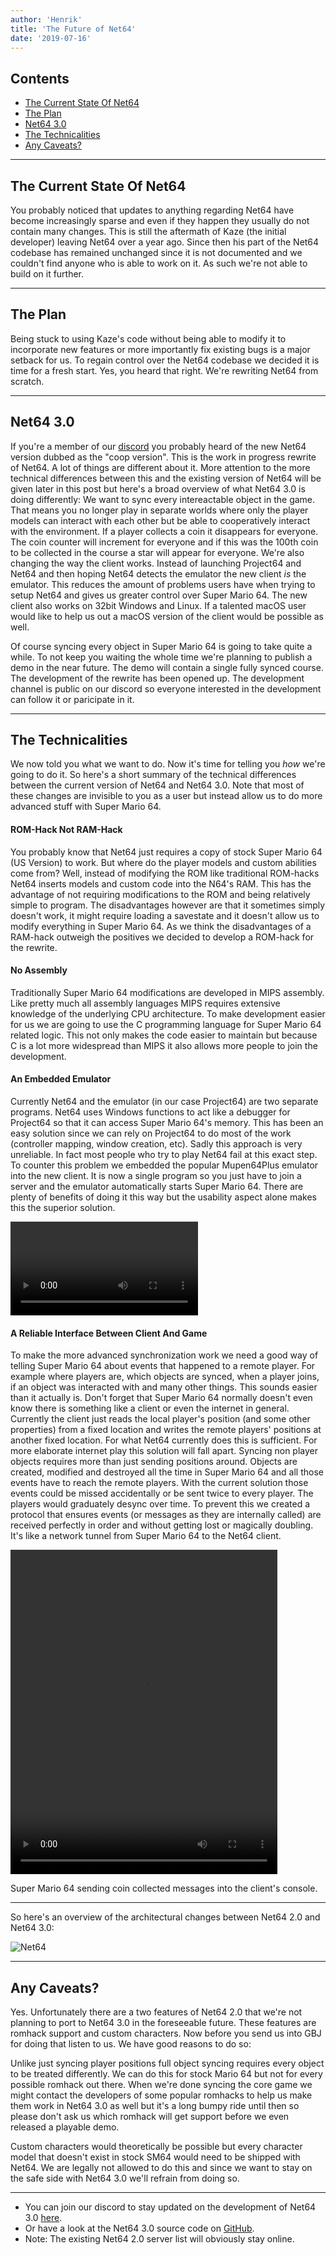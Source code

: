 ```yaml
---
author: 'Henrik'
title: 'The Future of Net64'
date: '2019-07-16'
---
```


## Contents
- <a href="#current-state">The Current State Of Net64</a>
- <a href="#the-plan">The Plan</a>
- <a href="#net64_3">Net64 3.0</a>
- <a href="#technicalities">The Technicalities</a>
- <a href="#caveats">Any Caveats?</a>

---

<h2 id="current-state"> The Current State Of Net64</h2>

You probably noticed that updates to anything regarding Net64 have become increasingly sparse and even if they happen they usually do not contain many changes. This is still the aftermath of Kaze (the initial developer) leaving Net64 over a year ago. Since then his part of the Net64 codebase has remained unchanged since it is not documented and we couldn't find anyone who is able to work on it. As such we're not able to build on it further.

---
<h2 id="the-plan">The Plan</h2>

Being stuck to using Kaze's code without being able to modify it to incorporate new features or more importantly fix existing bugs is a major setback for us. To regain control over the Net64 codebase we decided it is time for a fresh start. Yes, you heard that right. We're rewriting Net64 from scratch.

---
<h2 id="net64_3">Net64 3.0</h2>

If you're a member of our [discord](https://discord.gg/GgGUKH8) you probably heard of the new Net64 version dubbed as the "coop version". This is the work in progress rewrite of Net64. A lot of things are different about it. More attention to the more technical differences between this and the existing version of Net64 will be given later in this post but here's a broad overview of what Net64 3.0 is doing differently: We want to sync every intereactable object in the game. That means you no longer play in separate worlds where only the player models can interact with each other but be able to cooperatively interact with the environment. If a player collects a coin it disappears for everyone. The coin counter will increment for everyone and if this was the 100th coin to be collected in the course a star will appear for everyone. We're also changing the way the client works. Instead of launching Project64 and Net64 and then hoping Net64 detects the emulator the new client *is* the emulator. This reduces the amount of problems users have when trying to setup Net64 and gives us greater control over Super Mario 64. The new client also works on 32bit Windows and Linux. If a talented macOS user would like to help us out a macOS version of the client would be possible as well.

Of course syncing every object in Super Mario 64 is going to take quite a while. To not keep you waiting the whole time we're planning to publish a demo in the near future. The demo will contain a single fully synced course. The development of the rewrite has been opened up. The development channel is public on our discord so everyone interested in the development can follow it or paricipate in it.

---
<h2 id="technicalities">The Technicalities</h2>

We now told you what we want to do. Now it's time for telling you *how* we're going to do it. So here's a short summary of the technical differences between the current version of Net64 and Net64 3.0. Note that most of these changes are invisible to you as a user but instead allow us to do more advanced stuff with Super Mario 64.

<h4 id="rom-hack">ROM-Hack Not RAM-Hack</h4>

You probably know that Net64 just requires a copy of stock Super Mario 64 (US Version) to work. But where do the player models and custom abilities come from? Well, instead of modifying the ROM like traditional ROM-hacks Net64 inserts models and custom code into the N64's RAM. This has the advantage of not requiring modifications to the ROM and being relatively simple to program. The disadvantages however are that it sometimes simply doesn't work, it might require loading a savestate and it doesn't allow us to modify everything in Super Mario 64. As we think the disadvantages of a RAM-hack outweigh the positives we decided to develop a ROM-hack for the rewrite.

<h4 id="no-asm">No Assembly</h4>

Traditionally Super Mario 64 modifications are developed in MIPS assembly. Like pretty much all assembly languages MIPS requires extensive knowledge of the underlying CPU architecture.
To make development easier for us we are going to use the C programming language for Super Mario 64 related logic. This not only makes the code easier to maintain but because C is a lot more widespread than MIPS it also allows more people to join the development.

<h4 id="embedded-emulator">An Embedded Emulator</h4>

Currently Net64 and the emulator (in our case Project64) are two separate programs. Net64 uses Windows functions to act like a debugger for Project64 so that it can access Super Mario 64's memory. This has been an easy solution since we can rely on Project64 to do most of the work (controller mapping, window creation, etc). Sadly this approach is very unreliable. In fact most people who try to play Net64 fail at this exact step. To counter this problem we embedded the popular Mupen64Plus emulator into the new client. It is now a single program so you just have to join a server and the emulator automatically starts Super Mario 64. There are plenty of benefits of doing it this way but the usability aspect alone makes this the superior solution.

<video autoplay loop>
  <source src="../images/news/start_emulator.mp4" type="video/mp4">
  Your browser does not support video.
</video> 

<h4 id="interface">A Reliable Interface Between Client And Game</h4>

To make the more advanced synchronization work we need a good way of telling Super Mario 64 about events that happened to a remote player. For example where players are, which objects are synced, when a player joins, if an object was interacted with and many other things. This sounds easier than it actually is. Don't forget that Super Mario 64 normally doesn't even know there is something like a client or even the internet in general. Currently the client just reads the local player's position (and some other properties) from a fixed location and writes the remote players' positions at another fixed location. For what Net64 currently does this is sufficient. For more elaborate internet play this solution will fall apart. Syncing non player objects requires more than just sending positions around. Objects are created, modified and destroyed all the time in Super Mario 64 and all those events have to reach the remote players. With the current solution those events could be missed accidentally or be sent twice to every player. The players would graduately desync over time. To prevent this we created a protocol that ensures events (or messages as they are internally called) are received perfectly in order and without getting lost or magically doubling. It's like a network tunnel from Super Mario 64 to the Net64 client.

<video width="427" height="519" autoplay loop>
  <source src="../images/news/coin_star_collecting.mp4" type="video/mp4">
  Your browser does not support video.
</video> 

Super Mario 64 sending coin collected messages into the client's console.

---
So here's an overview of the architectural changes between Net64 2.0 and Net64 3.0:

![Net64](../images/news/net64_2_vs_net64_3.svg)

---
<h2 id="caveats">Any Caveats?</h2>

Yes. Unfortunately there are a two features of Net64 2.0 that we're not planning to port to Net64 3.0 in the foreseeable future. These features are romhack support and custom characters. Now before you send us into GBJ for doing that listen to us. We have good reasons to do so:

Unlike just syncing player positions full object syncing requires every object to be treated differently. We can do this for stock Mario 64 but not for every possible romhack out there. When we're done syncing the core game we might contact the developers of some popular romhacks to help us make them work in Net64 3.0 as well but it's a long bumpy ride until then so please don't ask us which romhack will get support before we even released a playable demo.

Custom characters would theoretically be possible but every character model that doesn't exist in stock SM64 would need to be shipped with Net64. We are legally not allowed to do this and since we want to stay on the safe side with Net64 3.0 we'll refrain from doing so.

---
- You can join our discord to stay updated on the development of Net64 3.0 [here](https://discord.gg/GgGUKH8).
- Or have a look at the Net64 3.0 source code on [GitHub](https://github.com/net64-mod/net64-coop).
- Note: The existing Net64 2.0 server list will obviously stay online.
